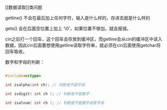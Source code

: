 
[[数据读取]]类问题

getline() 不会在最后加上任何字符，输入是什么样的，存进去就是什么样的

gets() 会在后面空位置上加上 ‘\0’，如果位置不够加，就会报错。

cin之后打一个回车，这个回车会存放到缓冲区，而getline会从cin的缓冲区中读入数据，因此cin后面要想使用getline读取字符串，就必须在cin后面使用getchar将回车吸收。

数字和字母的判断：

```c++

#include<cctype>

int isalpha(int ch); // 判断是不是字母

int isdigit( int ch ); // 判断是不是数字

int isalnum( int ch ); // 判断是不是数字或者字母

```

